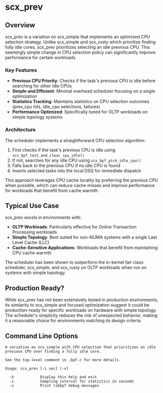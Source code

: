# scx_prev

## Overview

scx_prev is a variation on scx_simple that implements an optimized CPU selection strategy. Unlike scx_simple and scx_rusty which prioritize finding fully idle cores, scx_prev prioritizes selecting an idle previous CPU. This seemingly simple change in CPU selection policy can significantly improve performance for certain workloads.

### Key Features

- **Previous CPU Priority**: Checks if the task's previous CPU is idle before searching for other idle CPUs
- **Simple and Efficient**: Minimal overhead scheduler focusing on a single optimization
- **Statistics Tracking**: Maintains statistics on CPU selection outcomes (prev_cpu hits, idle_cpu selections, failures)
- **Performance Optimized**: Specifically tuned for OLTP workloads on simple topology systems

### Architecture

The scheduler implements a straightforward CPU selection algorithm:
1. First checks if the task's previous CPU is idle using `scx_bpf_test_and_clear_cpu_idle()`
2. If not, searches for any idle CPU using `scx_bpf_pick_idle_cpu()`
3. Falls back to the previous CPU if no idle CPU is found
4. Inserts selected tasks into the local DSQ for immediate dispatch

This approach leverages CPU cache locality by preferring the previous CPU when possible, which can reduce cache misses and improve performance for workloads that benefit from cache warmth.

## Typical Use Case

scx_prev excels in environments with:
- **OLTP Workloads**: Particularly effective for Online Transaction Processing workloads
- **Simple Topology**: Best suited for non-NUMA systems with a single Last Level Cache (LLC)
- **Cache-Sensitive Applications**: Workloads that benefit from maintaining CPU cache warmth

The scheduler has been shown to outperform the in-kernel fair class scheduler, scx_simple, and scx_rusty on OLTP workloads when run on systems with simple topology.

## Production Ready?

While scx_prev has not been extensively tested in production environments, its similarity to scx_simple and focused optimization suggest it could be production-ready for specific workloads on hardware with simple topology. The scheduler's simplicity reduces the risk of unexpected behavior, making it a reasonable choice for environments matching its design criteria.

## Command Line Options

```
A variation on scx_simple with CPU selection that prioritizes an idle
previous CPU over finding a fully idle core.

See the top-level comment in .bpf.c for more details.

Usage: scx_prev [-i sec] [-v]

  -h            Display this help and exit
  -i            Sampling interval for statistics in seconds
  -v            Print libbpf debug messages
```